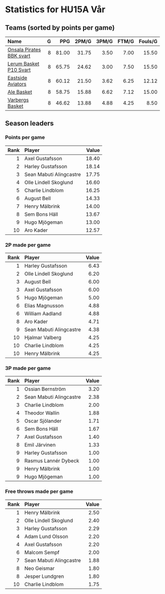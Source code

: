 # Statistics for HU15A Vår

## Teams (sorted by points per game)

| Name | G | PPG | 2PM/G | 3PM/G | FTM/G | Fouls/G |
|:-----|--:|----:|------:|------:|------:|--------:|
| [Onsala Pirates BBK svart](hu15a_vår_team_1.md) | 8 | 81.00 | 31.75 | 3.50 | 7.00 | 15.50 |
| [Lerum Basket P10 Svart](hu15a_vår_team_2.md) | 8 | 65.75 | 24.62 | 3.00 | 7.50 | 15.50 |
| [Eastside Aviators](hu15a_vår_team_3.md) | 8 | 60.12 | 21.50 | 3.62 | 6.25 | 12.12 |
| [Ale Basket](hu15a_vår_team_4.md) | 8 | 58.75 | 15.88 | 6.62 | 7.12 | 15.00 |
| [Varbergs Basket](hu15a_vår_team_5.md) | 8 | 46.62 | 13.88 | 4.88 | 4.25 | 8.50 |

## Season leaders

### Points per game

| Rank | Player | Value |
|----:|:-------|------:|
| 1 | Axel Gustafsson | 18.40 |
| 2 | Harley Gustafsson | 18.14 |
| 3 | Sean Mabuti Alingcastre | 17.75 |
| 4 | Olle Lindell Skoglund | 16.60 |
| 5 | Charlie Lindblom | 16.25 |
| 6 | August Bell | 14.33 |
| 7 | Henry Mälbrink | 14.00 |
| 8 | Sem Bons Häll | 13.67 |
| 9 | Hugo Mjögeman | 13.00 |
| 10 | Aro Kader | 12.57 |

### 2P made per game

| Rank | Player | Value |
|----:|:-------|------:|
| 1 | Harley Gustafsson | 6.43 |
| 2 | Olle Lindell Skoglund | 6.20 |
| 3 | August Bell | 6.00 |
| 3 | Axel Gustafsson | 6.00 |
| 5 | Hugo Mjögeman | 5.00 |
| 6 | Elias Magnusson | 4.88 |
| 6 | William Aadland | 4.88 |
| 8 | Aro Kader | 4.71 |
| 9 | Sean Mabuti Alingcastre | 4.38 |
| 10 | Hjalmar Valberg | 4.25 |
| 10 | Charlie Lindblom | 4.25 |
| 10 | Henry Mälbrink | 4.25 |

### 3P made per game

| Rank | Player | Value |
|----:|:-------|------:|
| 1 | Ossian Bernström | 3.20 |
| 2 | Sean Mabuti Alingcastre | 2.38 |
| 3 | Charlie Lindblom | 2.00 |
| 4 | Theodor Wallin | 1.88 |
| 5 | Oscar Sjölander | 1.71 |
| 6 | Sem Bons Häll | 1.67 |
| 7 | Axel Gustafsson | 1.40 |
| 8 | Emil Järvinen | 1.33 |
| 9 | Harley Gustafsson | 1.00 |
| 9 | Rasmus Lannér Dybeck | 1.00 |
| 9 | Henry Mälbrink | 1.00 |
| 9 | Hugo Mjögeman | 1.00 |

### Free throws made per game

| Rank | Player | Value |
|----:|:-------|------:|
| 1 | Henry Mälbrink | 2.50 |
| 2 | Olle Lindell Skoglund | 2.40 |
| 3 | Harley Gustafsson | 2.29 |
| 4 | Adam Lund Olsson | 2.20 |
| 4 | Axel Gustafsson | 2.20 |
| 6 | Malcom Sempf | 2.00 |
| 7 | Sean Mabuti Alingcastre | 1.88 |
| 8 | Neo Geismar | 1.80 |
| 8 | Jesper Lundgren | 1.80 |
| 10 | Charlie Lindblom | 1.75 |

